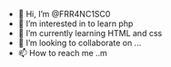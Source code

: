 - 👋 Hi, I’m @FRR4NC1SC0
- 👀 I’m interested in to learn php
- 🌱 I’m currently learning HTML and css
- 💞️ I’m looking to collaborate on ...
- 📫 How to reach me ..m

<!---
FRR4NC1SC0/FRR4NC1SC0 is a ✨ special ✨ repository because its `README.md` (this file) appears on your GitHub profile.
You can click the Preview link to take a look at your changes.
--->
